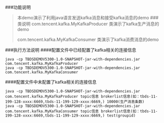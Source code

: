 ###功能说明
> 本demo演示了利用java语言发送kafka消息和接受kafka消息的demo
###类说明
> com.tencent.kafka.MyKafkaProducer 类演示了kafka生产消息的demo
>
> com.tencent.kafka.MyKafkaConsumer 类演示了kafka消费消息的demo
>

###执行方法说明
####配置文件中已经配置了kafka相关的连接信息
```shell
java -cp TBDSDEMOV5300-1.0-SNAPSHOT-jar-with-dependencies.jar com.tencent.kafka.MyKafkaProducer
java -cp TBDSDEMOV5300-1.0-SNAPSHOT-jar-with-dependencies.jar com.tencent.kafka.MyKafkaConsumer
```
####配置文件中未配置了kafka相关的连接信息
```shell
java -cp TBDSDEMOV5300-1.0-SNAPSHOT-jar-with-dependencies.jar com.tencent.kafka.MyKafkaProducer topic信息 brokerlist信息(如：tbds-11-199-128-xxxx:6669,tbds-11-199-129-xxxx:6669,) 10000(生产消息条数)
java -cp TBDSDEMOV5300-1.0-SNAPSHOT-jar-with-dependencies.jar com.tencent.kafka.MyKafkaConsumer topic信息 brokerlist信息(如：tbds-11-199-128-xxxx:6669,tbds-11-199-129-xxxx:6669,) test(groupid)
```